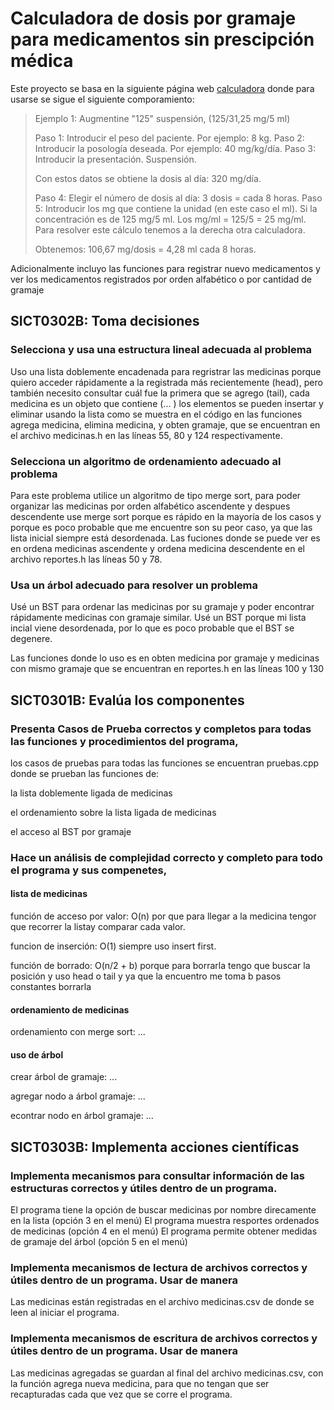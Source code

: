 # Calculadora de dosis por gramaje para medicamentos sin prescipción médica
Este proyecto se basa en la siguiente página web [calculadora](https://www.fisterra.com/ayuda-en-consulta/calculos/calculos-dosis-medicamento-mg-dosis/) 
donde para usarse se sigue el siguiente comporamiento:

>Ejemplo 1: Augmentine "125" suspensión, (125/31,25 mg/5 ml)
> 
>Paso 1: Introducir el peso del paciente. Por ejemplo: 8 kg.
>Paso 2: Introducir la posología deseada. Por ejemplo: 40 mg/kg/día.
>Paso 3: Introducir la presentación. Suspensión.
> 
>Con estos datos se obtiene la dosis al día: 320 mg/día.
>
>Paso 4: Elegir el número de dosis al día: 3 dosis = cada 8 horas.
>Paso 5: Introducir los mg que contiene la unidad (en este caso el ml).
>            Si la concentración es de 125 mg/5 ml. Los mg/ml = 125/5 = 25 mg/ml.
>            Para resolver este cálculo tenemos a la derecha otra calculadora.
>
>Obtenemos: 106,67 mg/dosis = 4,28 ml cada 8 horas.

Adicionalmente incluyo las funciones para registrar nuevo medicamentos y ver los medicamentos registrados 
por orden alfabético o por cantidad  de gramaje 

## SICT0302B: Toma decisiones 

### Selecciona y usa una estructura lineal adecuada al problema

Uso una lista doblemente encadenada para regristrar las medicinas porque quiero acceder rápidamente a la registrada más recientemente (head), 
pero también necesito consultar cuál fue la primera que se agrego (tail), cada medicina es un objeto que contiene (...   ) 
los elementos se pueden insertar y eliminar usando la lista como se muestra en el código en las funciones 
agrega medicina, elimina medicina, y obten gramaje, que se encuentran en el archivo medicinas.h en las líneas 55, 80 y 124 respectivamente.


### Selecciona un algoritmo de ordenamiento adecuado al problema

Para este problema utilice un algoritmo de tipo merge sort, para poder organizar las medicinas por orden alfabético ascendente y despues descendente
use merge sort porque es rápido en la mayoría de los casos y porque es poco probable que me encuentre son su peor caso, ya que las lista inicial siempre está desordenada.
Las fuciones donde se puede ver es en ordena medicinas ascendente y ordena medicina descendente en el archivo reportes.h las líneas 50 y 78.

### Usa un árbol adecuado para resolver un problema

Usé un BST para ordenar las medicinas por su gramaje y poder encontrar rápidamente medicinas con gramaje similar.
Usé un BST porque mi lista incial viene desordenada, por lo que es poco probable que el BST se degenere. 

Las funciones donde lo uso es en obten medicina por gramaje  y  medicinas con mismo gramaje que se encuentran en reportes.h en 
las líneas 100 y 130

## SICT0301B: Evalúa los componentes

### Presenta Casos de Prueba correctos y completos para todas las funciones y procedimientos del programa,

los casos de pruebas para todas las funciones se encuentran pruebas.cpp donde se prueban las funciones de: 

la lista doblemente ligada de medicinas

el ordenamiento sobre la lista ligada de medicinas

el acceso al BST por gramaje

### Hace un análisis de complejidad correcto y completo para todo el programa y sus compenetes,

#### lista de medicinas

función de acceso por valor: O(n) por que para llegar a la medicina tengor que recorrer la listay comparar cada valor.

funcion de inserción: O(1) siempre uso insert first.

función de borrado: O(n/2 + b) porque para borrarla tengo que buscar la posición y uso head o tail y ya que la encuentro me toma b pasos constantes borrarla 

#### ordenamiento de medicinas

ordenamiento con merge sort: ...

#### uso de árbol

crear árbol de gramaje: ...

agregar nodo a árbol gramaje: ...

econtrar nodo en árbol gramaje: ...

## SICT0303B: Implementa acciones científicas 

### Implementa mecanismos para consultar información de las estructuras correctos y útiles dentro de un programa.

El programa tiene la opción de buscar medicinas por nombre direcamente en la lista (opción 3 en el menú)
El programa muestra resportes ordenados de medicinas (opción 4 en el menú)
El programa permite obtener medidas de gramaje del árbol (opción 5 en el menú)

### Implementa mecanismos de lectura de archivos correctos y útiles dentro de un programa. Usar de manera
Las medicinas están registradas en el archivo medicinas.csv de donde se leen al iniciar el programa.

### Implementa mecanismos de escritura de archivos correctos y útiles dentro de un programa. Usar de manera
Las medicinas agregadas se guardan al final del archivo medicinas.csv, con la función agrega nueva medicina, para que no tengan que ser recapturadas cada que vez que se corre el programa.
